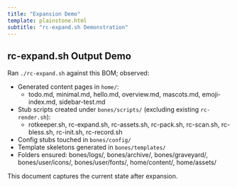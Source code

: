 ```yaml
---
title: "Expansion Demo"
template: plainstone.html
subtitle: "rc-expand.sh Demonstration"
---
```


## rc-expand.sh Output Demo

Ran `./rc-expand.sh` against this BOM; observed:

- Generated content pages in `home/`:
  - todo.md, minimal.md, hello.md, overview.md, mascots.md, emoji-index.md, sidebar-test.md
- Stub scripts created under `bones/scripts/` (excluding existing `rc-render.sh`):
  - rotkeeper.sh, rc-expand.sh, rc-assets.sh, rc-pack.sh, rc-scan.sh, rc-bless.sh, rc-init.sh, rc-record.sh
- Config stubs touched in `bones/config/`
- Template skeletons generated in `bones/templates/`
- Folders ensured: bones/logs/, bones/archive/, bones/graveyard/, bones/user/icons/, bones/user/fonts/, home/content/, home/assets/

This document captures the current state after expansion.

